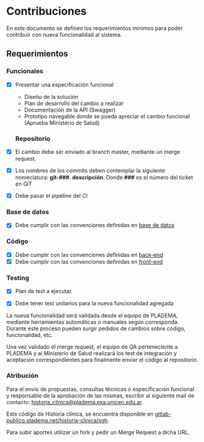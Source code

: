 # Contribuciones

En este documento se definen los requerimientos minimos para poder contribuir con nueva funcionalidad al sistema. 

## Requerimientos

### Funcionales

- [x] Presentar una especificación funcional
  -  Diseño de la solución
  -  Plan de desarrollo del cambio a realizar
  -  Documentación de la API (Swagger)
  -  Prototipo navegable donde se pueda apreciar el cambio funcional (Aprueba Ministerio de Salud)
  
  ### Repositorio

- [x] El cambio debe ser enviado al branch master, mediante un merge request.
- [x] Los nombres de los commits deben contemplar la siguiente nomeclatura: **git-###. descripción**.  Donde **###** es el número del ticket en GIT
- [x] Debe pasar el pipeline del CI

### Base de datos

- [x] Debe cumplir con las convenciones definidas en [base de datos](../dba/documentacion/convenciones.md)

### Código

- [x] Debe cumplir con las convenciones definidas en [back-end](back-end/documentacion/convenciones.md)
- [x] Debe cumplir con las convenciones definidas en [front-end](front-end/README.md)

### Testing

- [x] Plan de test a ejecutar.
- [x] Debe tener test unitarios para la nueva funcionalidad agregada



La nueva funcionalidad será validada desde el equipo de PLADEMA, mediante herramientas automáticas o manuales según corresponda. Durante este proceso pueden surgir pedidos de cambios sobre código, funcionalidad, etc.

Una vez validado el merge request, el equipo de QA perteneciente a PLADEMA y al Ministerio de Salud realizará los test de integración y aceptación correspondientes para finalmente enviar el código al repositorio.

### Atribución

Para el envío de propuestas, consultas técnicas o especificación funcional y responsable de la aprobación de las mismas, escribir al siguiente mail de contacto: historia_clinica@pladema.exa.unicen.edu.ar. 
    
Este código de Historia clínica, se encuentra  disponible en [gitlab-publico.pladema.net/historia-clinica/sgh](http://gitlab-publico.pladema.net/historia-clinica/sgh). 
    
Para subir aportes utilizar un fork y pedir un Merge Request a dicha URL.